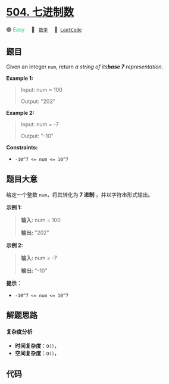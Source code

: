 # [504. 七进制数](https://leetcode.com/problems/base-7)

🟢 <font color=#15bd66>Easy</font>&emsp; 🔖&ensp; [`数学`](/tag/math.md)&emsp; 🔗&ensp;[`LeetCode`](https://leetcode.com/problems/base-7)

## 题目

Given an integer `num`, return _a string of its**base 7** representation_.



**Example 1:**

> Input: num = 100
> 
> Output: "202"

**Example 2:**

> Input: num = -7
> 
> Output: "-10"

**Constraints:**

  * `-10^7 <= num <= 10^7`


## 题目大意

给定一个整数 `num`，将其转化为 **7 进制** ，并以字符串形式输出。



**示例 1:**

> 
> 
> 
> 
> 
> **输入:** num = 100
> 
> **输出:** "202"
> 
> 

**示例 2:**

> 
> 
> 
> 
> 
> **输入:** num = -7
> 
> **输出:** "-10"
> 
> 



**提示：**

  * `-10^7 <= num <= 10^7`


## 解题思路

#### 复杂度分析

- **时间复杂度**：`O()`，
- **空间复杂度**：`O()`，

## 代码

```javascript

```